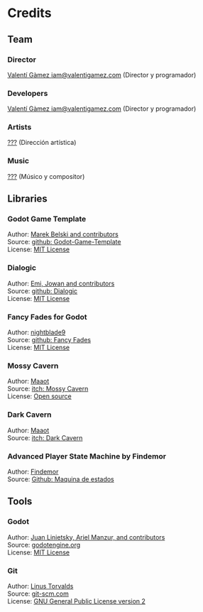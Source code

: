 # Credits

## Team

### Director
[Valentí Gàmez iam@valentigamez.com](https://linktr.ee/iamvalentigamez) (Director y programador)

### Developers
[Valentí Gàmez iam@valentigamez.com](https://linktr.ee/iamvalentigamez) (Director y programador)

### Artists

[???](https://www.instagram.com/) (Dirección artística)

### Music

[???](https://???.itch.io/) (Músico y compositor)

## Libraries

### Godot Game Template
Author: [Marek Belski and contributors](https://github.com/Maaack/Godot-Game-Template/graphs/contributors)  
Source: [github: Godot-Game-Template](https://github.com/Maaack/Godot-Game-Template)  
License: [MIT License](https://github.com/MadFenix/gameJamLevelUp2024/tree/master/LICENSE.txt)  

### Dialogic
Author: [Emi, Jowan and contributors](https://github.com/dialogic-godot/dialogic/graphs/contributors)  
Source: [github: Dialogic](https://github.com/dialogic-godot/dialogic)  
License: [MIT License](https://github.com/dialogic-godot/dialogic/blob/main/LICENSE)   

### Fancy Fades for Godot
Author: [nightblade9](https://github.com/nightblade9)  
Source: [github: Fancy Fades](https://github.com/nightblade9/godot-fancy-scene-changes/tree/main)  
License: [MIT License](https://github.com/nightblade9/godot-fancy-scene-changes/blob/main/LICENSE)    

### Mossy Cavern
Author: [Maaot](https://maaot.itch.io/)  
Source: [itch: Mossy Cavern](https://maaot.itch.io/mossy-cavern)  
License: [Open source](https://maaot.itch.io/mossy-cavern)     

### Dark Cavern
Author: [Maaot](https://maaot.itch.io/)  
Source: [itch: Dark Cavern](https://maaot.itch.io/2d-browncave-assets)  

### Advanced Player State Machine by Findemor
Author: [Findemor](https://www.findemor.es/)  
Source: [Github: Maquina de estados](https://github.com/findemor/findemor-youtube-ejemplo-maquina-estados-godot/tree/main)  

## Tools
### Godot
Author: [Juan Linietsky, Ariel Manzur, and contributors](https://godotengine.org/contact)  
Source: [godotengine.org](https://godotengine.org/)  
License: [MIT License](https://github.com/godotengine/godot/blob/master/LICENSE.txt) 

### Git
Author: [Linus Torvalds](https://github.com/torvalds)  
Source: [git-scm.com](https://git-scm.com/downloads)  
License: [GNU General Public License version 2](https://opensource.org/licenses/GPL-2.0)
